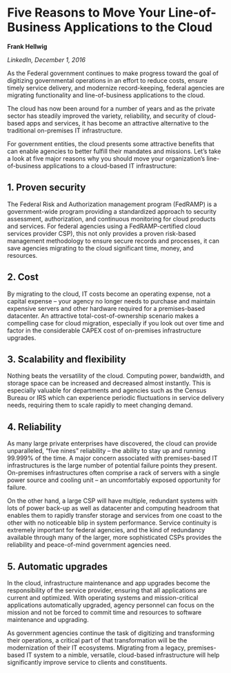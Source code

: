 # Five Reasons to Move Your Line-of-Business Applications to the Cloud

**Frank Hellwig**

_LinkedIn, December 1, 2016_

As the Federal government continues to make progress toward the goal of digitizing governmental operations in an effort to reduce costs, ensure timely service delivery, and modernize record-keeping, federal agencies are migrating functionality and line-of-business applications to the cloud.

The cloud has now been around for a number of years and as the private sector has steadily improved the variety, reliability, and security of cloud-based apps and services, it has become an attractive alternative to the traditional on-premises IT infrastructure.

For government entities, the cloud presents some attractive benefits that can enable agencies to better fulfill their mandates and missions. Let’s take a look at five major reasons why you should move your organization’s line-of-business applications to a cloud-based IT infrastructure:

## 1. Proven security

The Federal Risk and Authorization management program (FedRAMP) is a government-wide program providing a standardized approach to security assessment, authorization, and continuous monitoring for cloud products and services. For federal agencies using a FedRAMP-certified cloud services provider CSP), this not only provides a proven risk-based management methodology to ensure secure records and processes, it can save agencies migrating to the cloud significant time, money, and resources.

## 2. Cost

By migrating to the cloud, IT costs become an operating expense, not a capital expense – your agency no longer needs to purchase and maintain expensive servers and other hardware required for a premises-based datacenter. An attractive total-cost-of-ownership scenario makes a compelling case for cloud migration, especially if you look out over time and factor in the considerable CAPEX cost of on-premises infrastructure upgrades.

## 3. Scalability and flexibility

Nothing beats the versatility of the cloud. Computing power, bandwidth, and storage space can be increased and decreased almost instantly. This is especially valuable for departments and agencies such as the Census Bureau or IRS which can experience periodic fluctuations in service delivery needs, requiring them to scale rapidly to meet changing demand.

## 4. Reliability

As many large private enterprises have discovered, the cloud can provide unparalleled, “five nines” reliability – the ability to stay up and running 99.999% of the time. A major concern associated with premises-based IT infrastructures is the large number of potential failure points they present. On-premises infrastructures often comprise a rack of servers with a single power source and cooling unit – an uncomfortably exposed opportunity for failure.

On the other hand, a large CSP will have multiple, redundant systems with lots of power back-up as well as datacenter and computing headroom that enables them to rapidly transfer storage and services from one coast to the other with no noticeable blip in system performance. Service continuity is extremely important for federal agencies, and the kind of redundancy available through many of the larger, more sophisticated CSPs provides the reliability and peace-of-mind government agencies need.

## 5. Automatic upgrades

In the cloud, infrastructure maintenance and app upgrades become the responsibility of the service provider, ensuring that all applications are current and optimized. With operating systems and mission-critical applications automatically upgraded, agency personnel can focus on the mission and not be forced to commit time and resources to software maintenance and upgrading.

As government agencies continue the task of digitizing and transforming their operations, a critical part of that transformation will be the modernization of their IT ecosystems. Migrating from a legacy, premises-based IT system to a nimble, versatile, cloud-based infrastructure will help significantly improve service to clients and constituents.
